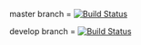 master branch = [![Build Status](https://travis-ci.org/chaiwatmat/tennisgame.svg?branch=master)](https://travis-ci.org/chaiwatmat/tennisgame)

develop branch = [![Build Status](https://travis-ci.org/chaiwatmat/tennisgame.svg?branch=develop)](https://travis-ci.org/chaiwatmat/tennisgame)
